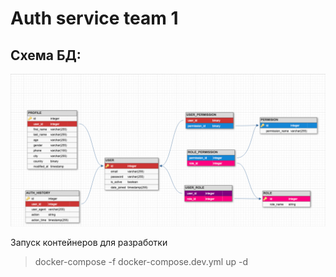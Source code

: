 # Auth service team 1

## Схема БД:

![](db_schema.jpg)

Запуск контейнеров для разработки
> docker-compose -f docker-compose.dev.yml up -d 

